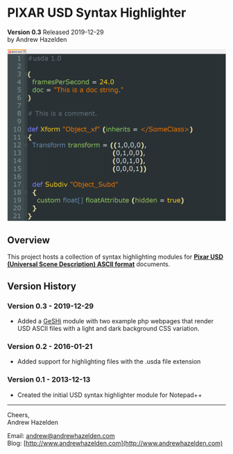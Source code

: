 # PIXAR USD Syntax Highlighter #
**Version 0.3** Released 2019-12-29  
by Andrew Hazelden  

![Sample USD file](ascii-usd-screenshot.png)

## Overview ##

This project hosts a collection of syntax highlighting modules for **[Pixar USD (Universal Scene Description) ASCII format](http://graphics.pixar.com/usd/)** documents.

## Version History ##

### Version 0.3 - 2019-12-29 ###

- Added a [GeSHi](http://qbnz.com/highlighter/documentation.php) module with two example php webpages that render USD ASCII files with a light and dark background CSS variation.

### Version 0.2 - 2016-01-21 ###

- Added support for highlighting files with the .usda file extension

### Version 0.1 - 2013-12-13 ###

- Created the initial USD syntax highlighter module for Notepad++

----------

Cheers,  
Andrew Hazelden

Email: [andrew@andrewhazelden.com](mailto:andrew@andrewhazelden.com)  
Blog: [http://www.andrewhazelden.com](http://www.andrewhazelden.com)  
